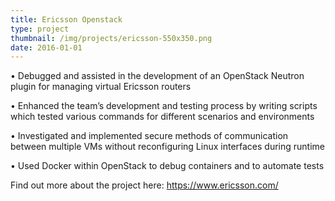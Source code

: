 ```yaml
---
title: Ericsson Openstack
type: project
thumbnail: /img/projects/ericsson-550x350.png
date: 2016-01-01
---
```


•	Debugged and assisted in the development of an OpenStack Neutron plugin for managing virtual Ericsson routers

•	Enhanced the team’s development and testing process by writing scripts which tested various commands for different scenarios and environments

•	Investigated and implemented secure methods of communication between multiple VMs without reconfiguring Linux interfaces during runtime

•	Used Docker within OpenStack to debug containers and to automate tests 

Find out more about the project here: <a href="https://www.ericsson.com/ourportfolio/products/virtual-router?nav=productcategory004">https://www.ericsson.com/</a>


